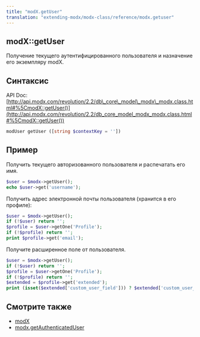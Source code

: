 ```yaml
---
title: "modX.getUser"
translation: "extending-modx/modx-class/reference/modx.getuser"
---
```


## modX::getUser

Получение текущего аутентифицированного пользователя и назначение его экземпляру modX.

## Синтаксис

API Doc: [http://api.modx.com/revolution/2.2/db\_core\_model\_modx\_modx.class.html#%5CmodX::getUser()](http://api.modx.com/revolution/2.2/db_core_model_modx_modx.class.html#%5CmodX::getUser())

``` php
modUser getUser ([string $contextKey = ''])
```

## Пример

Получить текущего авторизованного пользователя и распечатать его имя.

``` php
$user = $modx->getUser();
echo $user->get('username');
```

Получить адрес электронной почты пользователя (хранится в его профиле):

``` php
$user = $modx->getUser();
if (!$user) return '';
$profile = $user->getOne('Profile');
if (!$profile) return '';
print $profile->get('email');
```

Получите расширенное поле от пользователя.

``` php
$user = $modx->getUser();
if (!$user) return '';
$profile = $user->getOne('Profile');
if (!$profile) return '';
$extended = $profile->get('extended');
print (isset($extended['custom_user_field'])) ? $extended['custom_user_field'] : '';
```

## Смотрите также

- [modX](extending-modx/core-model/modx "modX")
- [modx.getAuthenticatedUser](extending-modx/modx-class/reference/modx.getauthenticateduser)
